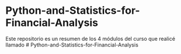 # Python-and-Statistics-for-Financial-Analysis
Este repositorio es un resumen de los 4 módulos del curso que realicé llamado # Python-and-Statistics-for-Financial-Analysis
